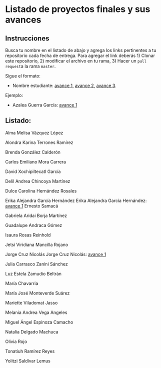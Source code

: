 # Listado de proyectos finales y sus avances

## Instrucciones

Busca tu nombre en el listado de abajo y agrega los links pertinentes a tu repositorio cada fecha de entrega. Para agregar el link deberás 1) Clonar este repositorio, 2) modificar el archivo en tu rama, 3) Hacer un `pull request`a la rama `master`.


Sigue el formato:

* Nombre estudiante: [avance 1](), [avance 2](), [avance 3]().

Ejemplo:

* Azalea Guerra García: [avance 1](https://github.com/AzaleaGuerra/ProyectoFinalBioinf2017-II/blob/master/Avance1.md)

## Listado:

Alma Melisa Vázquez López

Alondra Karina Terrones Ramírez

Brenda González Calderón

Carlos Emiliano Mora Carrera

David Xochipiltecatl García

Delil Andrea Chincoya Martínez

Dulce Carolina Hernández Rosales

Erika Alejandra García Hernández 
Erika Alejandra García Hernández: [avance 1](https://github.com/EAlejandra/ProyectoFinalBioinf2017-II/blob/master/ProyectoFinalBioinf2018-II/ProyectoFinalBioinf2018-II.md)
Ernesto Samacá

Gabriela Aridai Borja Martínez

Guadalupe Andraca Gómez

Isaura Rosas Reinhold

Jetsi Viridiana Mancilla Rojano

Jorge Cruz Nicolás
Jorge Cruz Nicolás: [avance 1](https://github.com/jorgecruzn/ProyectoFinalBioinf2018-II/blob/master/avance1.md)


Julia Carrasco Zanini Sánchez

Luz Estela Zamudio Beltrán

María Chavarria

María José Monteverde Suárez

Mariette Viladomat Jasso

Melania Andrea Vega Angeles

Miguel Ángel Espinoza Camacho

Natalia Delgado Machuca

Olivia Rojo

Tonatiuh Ramírez Reyes

Yolitzi Saldívar Lemus

